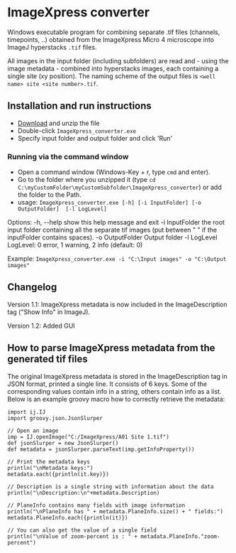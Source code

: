 # ImageXpress converter
Windows executable program for combining separate .tif files (channels, timepoints, ..) obtained from the ImageXpress Micro 4 microscope into ImageJ hyperstacks `.tif` files.

All images in the input folder (including subfolders) are read and - using the image metadata - combined into hyperstacks images, each containing a single site (xy position).
The naming scheme of the output files is `<well name> site <site number>.tif`.

## Installation and run instructions
- [Download](https://github.com/BioImaging-NKI/ImageXpress_converter/releases/download/v1.2/ImageXpress_converter_v1.2.zip) and unzip the file
- Double-click `ImageXpress_converter.exe`
- Specify input folder and output folder and click 'Run'

### Running via the command window
- Open a command window (Windows-Key + r, type `cmd` and enter).
- Go to the folder where you unzipped it (type `cd C:\myCustomFolder\myCustomSubfolder\ImageXpress_converter`) or add the folder to the Path.
- usage: `ImageXpress_converter.exe [-h] [-i InputFolder] [-o OutputFolder]  [-l LogLevel]`

Options:
  -h, --help               show this help message and exit
  -i InputFolder        the root input folder containing all the separate tif images (put between " " if the inputFolder contains spaces).
  -o OutputFolder    Output folder
  -l LogLevel             LogLevel: 0 error, 1 warning, 2 info (default: 0)

Example: `ImageXpress_converter.exe -i "C:\Input images" -o "C:\Output images"`


## Changelog
Version 1.1: ImageXpress metadata is now included in the ImageDescription tag ("Show Info" in ImageJ).

Version 1.2: Added GUI

## How to parse ImageXpress metadata from the generated tif files
The original ImageXpress metadata is stored in the ImageDescription tag in JSON format, printed a single line. It consists of 6 keys. Some of the corresponding values contain info in a string, others contain info as a list. Below is an example groovy macro how to correctly retrieve the metadata:
```
import ij.IJ
import groovy.json.JsonSlurper

// Open an image
imp = IJ.openImage("C:/ImageXpress/A01 Site 1.tif")
def jsonSlurper = new JsonSlurper()
def metadata = jsonSlurper.parseText(imp.getInfoProperty()) 

// Print the metadata keys
println("\nMetadata keys:")
metadata.each({println(it.key)})

// Description is a single string with information about the data
println("\nDescription:\n"+metadata.Description)

// PlaneInfo contains many fields with image information
println("\nPlaneInfo has " + metadata.PlaneInfo.size() + " fields:")
metadata.PlaneInfo.each({println(it)})

// You can also get the value of a single field
println("\nValue of zoom-percent is : " + metadata.PlaneInfo."zoom-percent")
```
